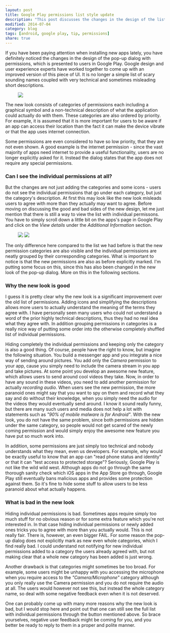 ```yaml
---
layout: post
title: Google Play permissions list style update
description: "This post discusses the changes in the design of the list of permissions presented to users in Google Play when they install or update an app."
modified: 2014-07-04
category: blog
tags: [android, google play, tip, permissions]
share: true
---
```


If you have been paying attention when installing new apps lately, you have definitely noticed the changes in the design of the pop-up dialog with permissions, which is presented to users in Google Play. Google design and user experience experts have worked together to come up with an improved version of this piece of UI. It is no longer a simple list of scary sounding names coupled with very technical and sometimes misleading short descriptions.

<figure>
	<a href="{{ site.url }}/images/2014-07-04-google-play-permissions-list-style-update/img_1.png"><img src="{{ site.url }}/images/2014-07-04-google-play-permissions-list-style-update/img_1.png"></a>
</figure>

The new look consists of categories of permissions each including a graphical symbol and a non-technical description of what the application could actually do with them. These categories are also ordered by priority. For example, it is assumed that it is more important for users to be aware if an app can access their location than the fact it can make the device vibrate or that the app uses internet connection. 

Some permissions are even considered to have so low priority, that they are not even shown. A good example is the internet permission - since the vast majority of apps need internet to provide a useful functionality, users are no longer explicitly asked for it. Instead the dialog states that the app does not require any special permissions.

### Can I see the individual permissions at all?
But the changes are not just adding the categories and some icons - users do not see the individual permissions that go under each category, but just the category's description. At first this may look like the new look misleads users to agree with more than they actually may want to agree. Before moving on discussing the good and bad sides of the new design, let me just mention that there is still a way to view the list with individual permissons. You have to simply scroll down a little bit on the apps's page in Google Play and click on the _View details_ under the _Additional Information_ section. 

<figure class="half">
	<a href="{{ site.url }}/images/2014-07-04-google-play-permissions-list-style-update/img_1.png"><img src="{{ site.url }}/images/2014-07-04-google-play-permissions-list-style-update/img_2.png"></a>
    <a href="{{ site.url }}/images/2014-07-04-google-play-permissions-list-style-update/img_1.png"><img src="{{ site.url }}/images/2014-07-04-google-play-permissions-list-style-update/img_3.png"></a>
</figure>

The only difference here compared to the list we had before is that the new permission categories are also visible and the individual permissions are neatly grouped by their corresponding categories. What is important to notice is that the new permissions are also as before explicitly marked. I'm putting some focus on this, since this has also been changed in the new look of the pop-up dialog. More on this in the following sections.

### Why the new look is good
I guess it is pretty clear why the new look is a significant improvement over the old list of permissions. Adding icons and simplifying the descriptions allows more users to actually understand the meaning of the terms they agree with. I have personally seen many users who could not understand a word of the prior highly technical descriptions, thus they had no real idea what they agree with. In addition grouping permissions in categories is a really nice way of putting some order into the otherwise completely shuffled list of individual permissions.

Hiding completely the individual permissions and keeping only the category is also a good thing. Of course, people have the right to know, but imagine the following situation. You build a messenger app and you integrate a nice way of sending around pictures. You add only the _Camera_ permission to your app, cause you simply need to include the camera stream in you app and take pictures. At some point you develop an awesome new feature, which allows users to send around cool videos they take. Now, in order to have any sound in these videos, you need to add another permission for actually _recording audio_. When users see the new permission, the more paranoid ones might say that you want to spy on them and record what they say and do without their knowledge, when you simply need the audio for the videos they would eventually send around. I know it sound really funny, but there are many such users and media does not help a lot with statements such as _"90% of mobile malware is for Android"_. With the new look, you do not have the same problem, since both permissions are hidden under the same category, so people would not get scared of the newly coming permission and would simply enjoy the awesome new feature you have put so much work into.

In addition, some permissions are just simply too technical and nobody understands what they mean, even us developers. For example, why would be exactly useful to know that an app can "read phone status and identity" or that it can "test access to protected storage"? Seriously, Google Play is not like the wild wild west. Although apps do not go through the same thorough sanity check which iOS apps in the App Store go through, Google Play still eventually bans malicious apps and provides some protection against them. So it's fine to hide some stuff to allow users to be less paranoid about what actually happens.

### What is bad in the new look
Hiding individual permissions is bad. Sometimes apps require simply too much stuff for no obvious reason or for some extra feature which you're not interested in. In that case hiding individual permissions or newly added ones tricks you to agree with more than you actually would. This is not really fair. There is, however, an even bigger FAIL. For some reason the pop-up dialog does not explicitly mark as new even whole categories, which I find really bad. I could understand not notifying for new individual permissions added to a category the users already agreed with, but not making clear that a whole new category has been added is just wrong.

Another drawback is that categories might sometimes be too broad. For example, some users might be unhappy with you accessing the microphone when you require access to the _"Camera/Microphone"_ category although you only really use the Camera permission and you do not require the audio at all. The users would however not see this, but instead the whole category name, so deal with some negative feedback even when it is not deserved.

One can probably come up with many more reasons why the new look is bad, but I would stop here and point out that one can still see the full list with individual permissions through the button mentioned above. So brace yourselves, negative user feedback might be coming for you, and you better be ready to reply to them in a proper and polite manner.